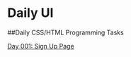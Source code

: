 # Daily UI
##Daily CSS/HTML Programming Tasks

<a href="https://adamgonzls.github.io/daily-ui-001-sign-up-page/" target="_blank">Day 001: Sign Up Page</a>